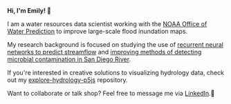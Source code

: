 **Hi, I'm Emily! 👋**

I am a water resources data scientist working with the [NOAA Office of Water Prediction](https://water.noaa.gov/) to improve large-scale flood inundation maps.  

My research background is focused on studying the use of [recurrent neural networks to predict streamflow](https://www.proquest.com/openview/4fdb4c5612e9385230c65e5c9e8cdb6e/1?pq-origsite=gscholar&cbl=18750&diss=y) and [improving methods of detecting microbial contamination in San Diego River](https://biggslab.sdsu.edu/?page_id=473).

If you're interested in creative solutions to visualizing hydrology data, check out my [explore-hydrology-p5js](https://github.com/EmilyDeardorff/explore-hydrology-p5js) repository.

Want to collaborate or talk shop? Feel free to message me via [LinkedIn](https://www.linkedin.com/in/emilydeardorff/).🌱



